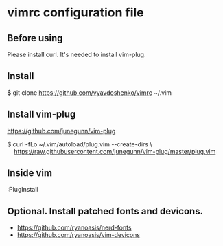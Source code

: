 # vimrc configuration file

## Before using
Please install curl. It's needed to install vim-plug.

## Install 
$ git clone https://github.com/vyavdoshenko/vimrc ~/.vim

## Install vim-plug 
https://github.com/junegunn/vim-plug

$ curl -fLo ~/.vim/autoload/plug.vim --create-dirs \\<br/>
&nbsp;&nbsp;&nbsp;&nbsp;https://raw.githubusercontent.com/junegunn/vim-plug/master/plug.vim

## Inside vim
:PlugInstall

## Optional. Install patched fonts and devicons.
- https://github.com/ryanoasis/nerd-fonts
- https://github.com/ryanoasis/vim-devicons
